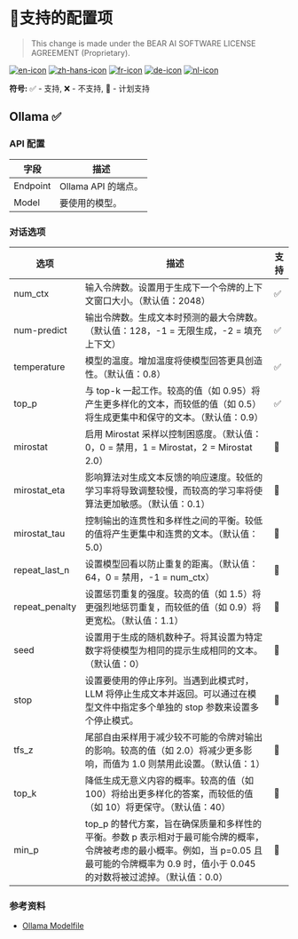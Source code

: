 # 🤖支持的配置项

> This change is made under the BEAR AI SOFTWARE LICENSE AGREEMENT (Proprietary).

[![en-icon]](./options_en.md)
[![zh-hans-icon]](./options_zh-Hans.md)
[![fr-icon]](./options_fr.md)
[![de-icon]](./options_de.md)
[![nl-icon]](./options_nl.md)

**符号:** ✅ - 支持, ❌ - 不支持, 📌 - 计划支持

## Ollama ✅

### API 配置

| 字段 | 描述 |
| - | - |
| Endpoint | Ollama API 的端点。 |
| Model | 要使用的模型。 |

### 对话选项

| 选项 | 描述 | 支持 |
| - | - | - |
| num_ctx | 输入令牌数。设置用于生成下一个令牌的上下文窗口大小。（默认值：2048） | ✅ |
| num-predict | 输出令牌数。生成文本时预测的最大令牌数。（默认值：128，-1 = 无限生成，-2 = 填充上下文） | ✅ |
| temperature | 模型的温度。增加温度将使模型回答更具创造性。（默认值：0.8） | ✅ |
| top_p | 与 top-k 一起工作。较高的值（如 0.95）将产生更多样化的文本，而较低的值（如 0.5）将生成更集中和保守的文本。（默认值：0.9） | ✅ |
| mirostat | 启用 Mirostat 采样以控制困惑度。（默认值：0，0 = 禁用，1 = Mirostat，2 = Mirostat 2.0） | 📌 |
| mirostat_eta | 影响算法对生成文本反馈的响应速度。较低的学习率将导致调整较慢，而较高的学习率将使算法更加敏感。（默认值：0.1） | 📌 |
| mirostat_tau | 控制输出的连贯性和多样性之间的平衡。较低的值将产生更集中和连贯的文本。（默认值：5.0） | 📌 |
| repeat_last_n | 设置模型回看以防止重复的距离。（默认值：64，0 = 禁用，-1 = num_ctx） | 📌 |
| repeat_penalty | 设置惩罚重复的强度。较高的值（如 1.5）将更强烈地惩罚重复，而较低的值（如 0.9）将更宽松。（默认值：1.1） | 📌 |
| seed | 设置用于生成的随机数种子。将其设置为特定数字将使模型为相同的提示生成相同的文本。（默认值：0） | 📌 |
| stop | 设置要使用的停止序列。当遇到此模式时，LLM 将停止生成文本并返回。可以通过在模型文件中指定多个单独的 stop 参数来设置多个停止模式。 | 📌 |
| tfs_z | 尾部自由采样用于减少较不可能的令牌对输出的影响。较高的值（如 2.0）将减少更多影响，而值为 1.0 则禁用此设置。（默认值：1） | 📌 |
| top_k | 降低生成无意义内容的概率。较高的值（如 100）将给出更多样化的答案，而较低的值（如 10）将更保守。（默认值：40） | 📌 |
| min_p | top_p 的替代方案，旨在确保质量和多样性的平衡。参数 p 表示相对于最可能令牌的概率，令牌被考虑的最小概率。例如，当 p=0.05 且最可能的令牌概率为 0.9 时，值小于 0.045 的对数将被过滤掉。（默认值：0.0） | 📌 |

### 参考资料
- [Ollama Modelfile](https://github.com/ollama/ollama/blob/main/docs/modelfile.md#valid-parameters-and-values)

[en-icon]: https://img.shields.io/badge/English-teal?style=flat-square
[zh-hans-icon]: https://img.shields.io/badge/%E7%AE%80%E4%BD%93%E4%B8%AD%E6%96%87-teal?style=flat-square
[fr-icon]: https://img.shields.io/badge/Français-teal?style=flat-square
[de-icon]: https://img.shields.io/badge/Deutsch-teal?style=flat-square
[nl-icon]: https://img.shields.io/badge/Nederlands-teal?style=flat-square
